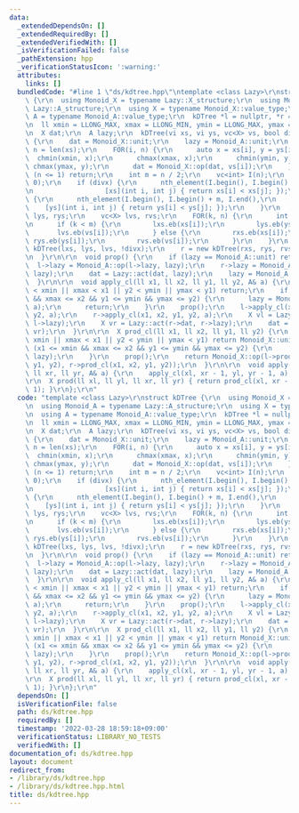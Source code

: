 ```yaml
---
data:
  _extendedDependsOn: []
  _extendedRequiredBy: []
  _extendedVerifiedWith: []
  _isVerificationFailed: false
  _pathExtension: hpp
  _verificationStatusIcon: ':warning:'
  attributes:
    links: []
  bundledCode: "#line 1 \"ds/kdtree.hpp\"\ntemplate <class Lazy>\r\nstruct kDTree\
    \ {\r\n  using Monoid_X = typename Lazy::X_structure;\r\n  using Monoid_A = typename\
    \ Lazy::A_structure;\r\n  using X = typename Monoid_X::value_type;\r\n  using\
    \ A = typename Monoid_A::value_type;\r\n  kDTree *l = nullptr, *r = nullptr;\r\
    \n  ll xmin = LLONG_MAX, xmax = LLONG_MIN, ymin = LLONG_MAX, ymax = LLONG_MIN;\r\
    \n  X dat;\r\n  A lazy;\r\n  kDTree(vi xs, vi ys, vc<X> vs, bool divx = true)\
    \ {\r\n    dat = Monoid_X::unit;\r\n    lazy = Monoid_A::unit;\r\n    const int\
    \ n = len(xs);\r\n    FOR(i, n) {\r\n      auto x = xs[i], y = ys[i];\r\n    \
    \  chmin(xmin, x);\r\n      chmax(xmax, x);\r\n      chmin(ymin, y);\r\n     \
    \ chmax(ymax, y);\r\n      dat = Monoid_X::op(dat, vs[i]);\r\n    }\r\n    if\
    \ (n <= 1) return;\r\n    int m = n / 2;\r\n    vc<int> I(n);\r\n    iota(all(I),\
    \ 0);\r\n    if (divx) {\r\n      nth_element(I.begin(), I.begin() + m, I.end(),\r\
    \n                  [xs](int i, int j) { return xs[i] < xs[j]; });\r\n    } else\
    \ {\r\n      nth_element(I.begin(), I.begin() + m, I.end(),\r\n              \
    \    [ys](int i, int j) { return ys[i] < ys[j]; });\r\n    }\r\n    vi lxs, rxs,\
    \ lys, rys;\r\n    vc<X> lvs, rvs;\r\n    FOR(k, n) {\r\n      int i = I[k];\r\
    \n      if (k < m) {\r\n        lxs.eb(xs[i]);\r\n        lys.eb(ys[i]);\r\n \
    \       lvs.eb(vs[i]);\r\n      } else {\r\n        rxs.eb(xs[i]);\r\n       \
    \ rys.eb(ys[i]);\r\n        rvs.eb(vs[i]);\r\n      }\r\n    }\r\n    l = new\
    \ kDTree(lxs, lys, lvs, !divx);\r\n    r = new kDTree(rxs, rys, rvs, !divx);\r\
    \n  }\r\n\r\n  void prop() {\r\n    if (lazy == Monoid_A::unit) return;\r\n  \
    \  l->lazy = Monoid_A::op(l->lazy, lazy);\r\n    r->lazy = Monoid_A::op(r->lazy,\
    \ lazy);\r\n    dat = Lazy::act(dat, lazy);\r\n    lazy = Monoid_A::unit;\r\n\
    \  }\r\n\r\n  void apply_cl(ll x1, ll x2, ll y1, ll y2, A& a) {\r\n    if (x2\
    \ < xmin || xmax < x1 || y2 < ymin || ymax < y1) return;\r\n    if (x1 <= xmin\
    \ && xmax <= x2 && y1 <= ymin && ymax <= y2) {\r\n      lazy = Monoid_A::op(lazy,\
    \ a);\r\n      return;\r\n    }\r\n    prop();\r\n    l->apply_cl(x1, x2, y1,\
    \ y2, a);\r\n    r->apply_cl(x1, x2, y1, y2, a);\r\n    X vl = Lazy::act(l->dat,\
    \ l->lazy);\r\n    X vr = Lazy::act(r->dat, r->lazy);\r\n    dat = Monoid_X::op(vl,\
    \ vr);\r\n  }\r\n\r\n  X prod_cl(ll x1, ll x2, ll y1, ll y2) {\r\n    if (x2 <\
    \ xmin || xmax < x1 || y2 < ymin || ymax < y1) return Monoid_X::unit;\r\n    if\
    \ (x1 <= xmin && xmax <= x2 && y1 <= ymin && ymax <= y2) {\r\n      return Lazy::act(dat,\
    \ lazy);\r\n    }\r\n    prop();\r\n    return Monoid_X::op(l->prod_cl(x1, x2,\
    \ y1, y2), r->prod_cl(x1, x2, y1, y2));\r\n  }\r\n\r\n  void apply(ll xl, ll yl,\
    \ ll xr, ll yr, A& a) {\r\n    apply_cl(xl, xr - 1, yl, yr - 1, a);\r\n  }\r\n\
    \r\n  X prod(ll xl, ll yl, ll xr, ll yr) { return prod_cl(xl, xr - 1, yl, yr -\
    \ 1); }\r\n};\r\n"
  code: "template <class Lazy>\r\nstruct kDTree {\r\n  using Monoid_X = typename Lazy::X_structure;\r\
    \n  using Monoid_A = typename Lazy::A_structure;\r\n  using X = typename Monoid_X::value_type;\r\
    \n  using A = typename Monoid_A::value_type;\r\n  kDTree *l = nullptr, *r = nullptr;\r\
    \n  ll xmin = LLONG_MAX, xmax = LLONG_MIN, ymin = LLONG_MAX, ymax = LLONG_MIN;\r\
    \n  X dat;\r\n  A lazy;\r\n  kDTree(vi xs, vi ys, vc<X> vs, bool divx = true)\
    \ {\r\n    dat = Monoid_X::unit;\r\n    lazy = Monoid_A::unit;\r\n    const int\
    \ n = len(xs);\r\n    FOR(i, n) {\r\n      auto x = xs[i], y = ys[i];\r\n    \
    \  chmin(xmin, x);\r\n      chmax(xmax, x);\r\n      chmin(ymin, y);\r\n     \
    \ chmax(ymax, y);\r\n      dat = Monoid_X::op(dat, vs[i]);\r\n    }\r\n    if\
    \ (n <= 1) return;\r\n    int m = n / 2;\r\n    vc<int> I(n);\r\n    iota(all(I),\
    \ 0);\r\n    if (divx) {\r\n      nth_element(I.begin(), I.begin() + m, I.end(),\r\
    \n                  [xs](int i, int j) { return xs[i] < xs[j]; });\r\n    } else\
    \ {\r\n      nth_element(I.begin(), I.begin() + m, I.end(),\r\n              \
    \    [ys](int i, int j) { return ys[i] < ys[j]; });\r\n    }\r\n    vi lxs, rxs,\
    \ lys, rys;\r\n    vc<X> lvs, rvs;\r\n    FOR(k, n) {\r\n      int i = I[k];\r\
    \n      if (k < m) {\r\n        lxs.eb(xs[i]);\r\n        lys.eb(ys[i]);\r\n \
    \       lvs.eb(vs[i]);\r\n      } else {\r\n        rxs.eb(xs[i]);\r\n       \
    \ rys.eb(ys[i]);\r\n        rvs.eb(vs[i]);\r\n      }\r\n    }\r\n    l = new\
    \ kDTree(lxs, lys, lvs, !divx);\r\n    r = new kDTree(rxs, rys, rvs, !divx);\r\
    \n  }\r\n\r\n  void prop() {\r\n    if (lazy == Monoid_A::unit) return;\r\n  \
    \  l->lazy = Monoid_A::op(l->lazy, lazy);\r\n    r->lazy = Monoid_A::op(r->lazy,\
    \ lazy);\r\n    dat = Lazy::act(dat, lazy);\r\n    lazy = Monoid_A::unit;\r\n\
    \  }\r\n\r\n  void apply_cl(ll x1, ll x2, ll y1, ll y2, A& a) {\r\n    if (x2\
    \ < xmin || xmax < x1 || y2 < ymin || ymax < y1) return;\r\n    if (x1 <= xmin\
    \ && xmax <= x2 && y1 <= ymin && ymax <= y2) {\r\n      lazy = Monoid_A::op(lazy,\
    \ a);\r\n      return;\r\n    }\r\n    prop();\r\n    l->apply_cl(x1, x2, y1,\
    \ y2, a);\r\n    r->apply_cl(x1, x2, y1, y2, a);\r\n    X vl = Lazy::act(l->dat,\
    \ l->lazy);\r\n    X vr = Lazy::act(r->dat, r->lazy);\r\n    dat = Monoid_X::op(vl,\
    \ vr);\r\n  }\r\n\r\n  X prod_cl(ll x1, ll x2, ll y1, ll y2) {\r\n    if (x2 <\
    \ xmin || xmax < x1 || y2 < ymin || ymax < y1) return Monoid_X::unit;\r\n    if\
    \ (x1 <= xmin && xmax <= x2 && y1 <= ymin && ymax <= y2) {\r\n      return Lazy::act(dat,\
    \ lazy);\r\n    }\r\n    prop();\r\n    return Monoid_X::op(l->prod_cl(x1, x2,\
    \ y1, y2), r->prod_cl(x1, x2, y1, y2));\r\n  }\r\n\r\n  void apply(ll xl, ll yl,\
    \ ll xr, ll yr, A& a) {\r\n    apply_cl(xl, xr - 1, yl, yr - 1, a);\r\n  }\r\n\
    \r\n  X prod(ll xl, ll yl, ll xr, ll yr) { return prod_cl(xl, xr - 1, yl, yr -\
    \ 1); }\r\n};\r\n"
  dependsOn: []
  isVerificationFile: false
  path: ds/kdtree.hpp
  requiredBy: []
  timestamp: '2022-03-28 18:59:18+09:00'
  verificationStatus: LIBRARY_NO_TESTS
  verifiedWith: []
documentation_of: ds/kdtree.hpp
layout: document
redirect_from:
- /library/ds/kdtree.hpp
- /library/ds/kdtree.hpp.html
title: ds/kdtree.hpp
---
```

